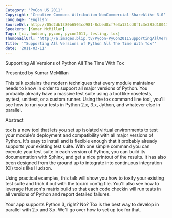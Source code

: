 ```yaml
---
Category: 'PyCon US 2011'
Copyright: 'Creative Commons Attribution-NonCommercial-ShareAlike 3.0'
Language: 'English'
SourceUrl: http://05d2db1380b6504cc981-8cbed8cf7e3a131cd8f1c3e383d10041.r93.cf2.rackcdn.com/pycon-us-2011/435_supporting-all-versions-of-python-all-the-time-with-tox.mp4
Speakers: [Kumar McMillan]
Tags: [ci, hudson, pycon, pycon2011, testing, tox]
ThumbnailUrl: 'http://a.images.blip.tv/Pycon-PyCon2011SupportingAllVersionsOfPythonAllTheTimeWithT333.png'
Title: '"Supporting All Versions of Python All The Time With Tox"'
date: '2011-03-11'
---
```

Supporting All Versions of Python All The Time With Tox

Presented by Kumar McMillan

This talk explains the modern techniques that every module maintainer needs to
know in order to support all major versions of Python. You probably already
have a massive test suite using a tool like nosetests, py.test, unittest, or a
custom runner. Using the tox command line tool, you'll see how to run your
tests in Python 2.x, 3.x, Jython, and whatever else in parallel.

Abstract

tox is a new tool that lets you set up isolated virtual environments to test
your module's deployment and compatibility with all major versions of Python.
It's easy to install and is flexible enough that it probably already supports
your existing test suite. With one simple command you can execute your test
suite in each version of Python, you can build its documentation with Sphinx,
and get a nice printout of the results. It has also been designed from the
ground up to integrate into continuous integration (CI) tools like Hudson.

Using practical examples, this talk will show you how to toxify your existing
test suite and trick it out with the tox.ini config file. You'll also see how
to leverage Hudson's matrix build so that each code checkin will run tests in
all versions of Python and report detailed failures.

Your app supports Python 3, right? No? Tox is the best way to develop in
parallel with 2.x and 3.x. We'll go over how to set up tox for that.

